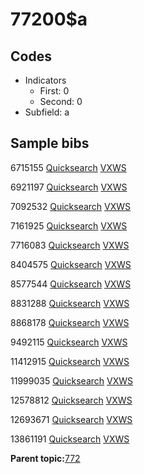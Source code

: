 # 77200$a

## Codes

-   Indicators
    -   First: 0
    -   Second: 0
-   Subfield: a

## Sample bibs

6715155 [Quicksearch](https://search.library.yale.edu/catalog/6715155) [VXWS](http://prodorbis.library.yale.edu:7014/vxws/GetHoldingsService?bibId=6715155)

6921197 [Quicksearch](https://search.library.yale.edu/catalog/6921197) [VXWS](http://prodorbis.library.yale.edu:7014/vxws/GetHoldingsService?bibId=6921197)

7092532 [Quicksearch](https://search.library.yale.edu/catalog/7092532) [VXWS](http://prodorbis.library.yale.edu:7014/vxws/GetHoldingsService?bibId=7092532)

7161925 [Quicksearch](https://search.library.yale.edu/catalog/7161925) [VXWS](http://prodorbis.library.yale.edu:7014/vxws/GetHoldingsService?bibId=7161925)

7716083 [Quicksearch](https://search.library.yale.edu/catalog/7716083) [VXWS](http://prodorbis.library.yale.edu:7014/vxws/GetHoldingsService?bibId=7716083)

8404575 [Quicksearch](https://search.library.yale.edu/catalog/8404575) [VXWS](http://prodorbis.library.yale.edu:7014/vxws/GetHoldingsService?bibId=8404575)

8577544 [Quicksearch](https://search.library.yale.edu/catalog/8577544) [VXWS](http://prodorbis.library.yale.edu:7014/vxws/GetHoldingsService?bibId=8577544)

8831288 [Quicksearch](https://search.library.yale.edu/catalog/8831288) [VXWS](http://prodorbis.library.yale.edu:7014/vxws/GetHoldingsService?bibId=8831288)

8868178 [Quicksearch](https://search.library.yale.edu/catalog/8868178) [VXWS](http://prodorbis.library.yale.edu:7014/vxws/GetHoldingsService?bibId=8868178)

9492115 [Quicksearch](https://search.library.yale.edu/catalog/9492115) [VXWS](http://prodorbis.library.yale.edu:7014/vxws/GetHoldingsService?bibId=9492115)

11412915 [Quicksearch](https://search.library.yale.edu/catalog/11412915) [VXWS](http://prodorbis.library.yale.edu:7014/vxws/GetHoldingsService?bibId=11412915)

11999035 [Quicksearch](https://search.library.yale.edu/catalog/11999035) [VXWS](http://prodorbis.library.yale.edu:7014/vxws/GetHoldingsService?bibId=11999035)

12578812 [Quicksearch](https://search.library.yale.edu/catalog/12578812) [VXWS](http://prodorbis.library.yale.edu:7014/vxws/GetHoldingsService?bibId=12578812)

12693671 [Quicksearch](https://search.library.yale.edu/catalog/12693671) [VXWS](http://prodorbis.library.yale.edu:7014/vxws/GetHoldingsService?bibId=12693671)

13861191 [Quicksearch](https://search.library.yale.edu/catalog/13861191) [VXWS](http://prodorbis.library.yale.edu:7014/vxws/GetHoldingsService?bibId=13861191)

**Parent topic:**[772](../../tags/772/772.md)

